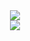 <div align="center">
  <a href="#"><img align="center" src="https://github-readme-stats.vercel.app/api?username=crawfordwebdev&hide=stars,issues&include_all_commits=true&count_private=true&show_icons=true&theme=city_lights" />  </a><br>
  <a href="#"><img align="center" src="https://github-readme-stats.vercel.app/api/top-langs/?username=crawfordwebdev&layout=compact&theme=city_lights" /> </a>
</div>
